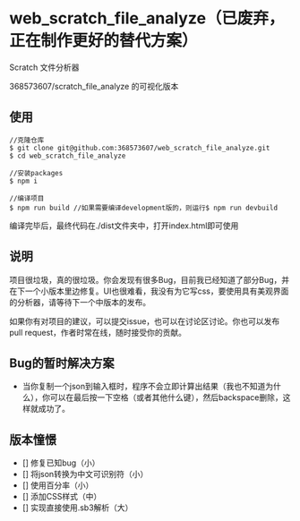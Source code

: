 # web_scratch_file_analyze（已废弃，正在制作更好的替代方案）

Scratch 文件分析器

368573607/scratch_file_analyze 的可视化版本

## 使用

```
//克隆仓库
$ git clone git@github.com:368573607/web_scratch_file_analyze.git
$ cd web_scratch_file_analyze

//安装packages
$ npm i

//编译项目
$ npm run build //如果需要编译development版的，则运行$ npm run devbuild
```

编译完毕后，最终代码在./dist文件夹中，打开index.html即可使用

## 说明

项目很垃圾，真的很垃圾。你会发现有很多Bug，目前我已经知道了部分Bug，并在下一个小版本里边修复。UI也很难看，我没有为它写css，要使用具有美观界面的分析器，请等待下一个中版本的发布。

如果你有对项目的建议，可以提交issue，也可以在讨论区讨论。你也可以发布pull request，作者时常在线，随时接受你的贡献。

## Bug的暂时解决方案

* 当你复制一个json到输入框时，程序不会立即计算出结果（我也不知道为什么），你可以在最后按一下空格（或者其他什么键），然后backspace删除，这样就成功了。

## 版本憧憬

* [] 修复已知bug（小）
* [] 将json转换为中文可识别符（小）
* [] 使用百分率（小）
* [] 添加CSS样式（中）
* [] 实现直接使用.sb3解析（大）
